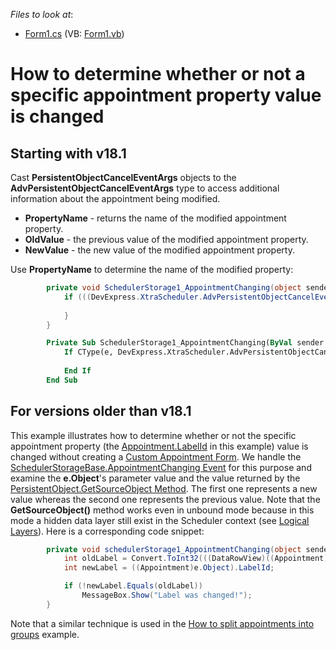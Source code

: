 <!-- default file list -->
*Files to look at*:

* [Form1.cs](./CS/Form1.cs) (VB: [Form1.vb](./VB/Form1.vb))
<!-- default file list end -->
# How to determine whether or not a specific appointment property value is changed

## Starting with v18.1
Cast **PersistentObjectCancelEventArgs** objects to the **AdvPersistentObjectCancelEventArgs** type to access additional information about the appointment being modified.

* **PropertyName** - returns the name of the modified appointment property. 
* **OldValue** - the previous value of the modified appointment property.
* **NewValue** - the new value of the modified appointment property.

Use **PropertyName** to determine the name of the modified property:

```cs
        private void SchedulerStorage1_AppointmentChanging(object sender, PersistentObjectCancelEventArgs e) {
            if (((DevExpress.XtraScheduler.AdvPersistentObjectCancelEventArgs)e).PropertyName == "LabelKey") {
               
            }
        }
```

```vb
        Private Sub SchedulerStorage1_AppointmentChanging(ByVal sender As Object, ByVal e As PersistentObjectCancelEventArgs)
            If CType(e, DevExpress.XtraScheduler.AdvPersistentObjectCancelEventArgs).PropertyName = "LabelKey" Then
                
            End If
        End Sub    
```



## For versions older than v18.1

<p>This example illustrates how to determine whether or not the specific appointment property (the <a href="http://documentation.devexpress.com/#CoreLibraries/DevExpressXtraSchedulerAppointment_LabelIdtopic"><u>Appointment.LabelId</u></a> in this example) value is changed without creating a <a href="http://documentation.devexpress.com/#WindowsForms/CustomDocument2288"><u>Custom Appointment Form</u></a>. We handle the <a href="http://documentation.devexpress.com/#CoreLibraries/DevExpressXtraSchedulerSchedulerStorageBase_AppointmentChangingtopic"><u>SchedulerStorageBase.AppointmentChanging Event</u></a> for this purpose and examine the <strong>e.Object</strong>'s parameter value and the value returned by the <a href="http://documentation.devexpress.com/#CoreLibraries/DevExpressXtraSchedulerPersistentObject_GetSourceObjecttopic"><u>PersistentObject.GetSourceObject Method</u></a>. The first one represents a new value whereas the second one represents the previous value. Note that the <strong>GetSourceObject</strong><strong>()</strong> method works even in unbound mode because in this mode a hidden data layer still exist in the Scheduler context (see <a href="http://documentation.devexpress.com/#WindowsForms/CustomDocument3875"><u>Logical Layers</u></a>). Here is a corresponding code snippet:</p>

```cs
        private void schedulerStorage1_AppointmentChanging(object sender, PersistentObjectCancelEventArgs e) {
            int oldLabel = Convert.ToInt32(((DataRowView)((Appointment)e.Object).GetSourceObject((SchedulerStorageBase)sender)).Row["Label"]);
            int newLabel = ((Appointment)e.Object).LabelId;

            if (!newLabel.Equals(oldLabel))
                MessageBox.Show("Label was changed!");
        }
```

<p> </p><p>Note that a similar technique is used in the <a href="https://www.devexpress.com/Support/Center/p/E3792">How to split appointments into groups</a> example.</p>

<br/>


